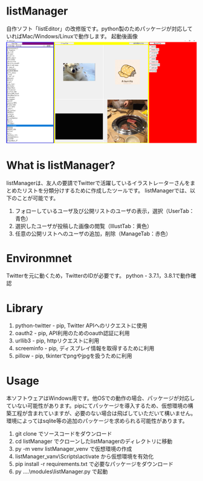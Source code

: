 # listManager
自作ソフト「listEditor」の改修版です。python製のためパッケージが対応していればMac/Windows/Linuxで動作します。
起動後画像
![イメージ画像](exampleImage.png "Image")

# What is listManager?
listManagerは、友人の要請でTwitterで活躍しているイラストレーターさんをまとめたリストを分類分けするために作成したツールです。
listManagerでは、以下のことが可能です。
1. フォローしているユーザ及び公開リストのユーザの表示，選択（UserTab：青色）
2. 選択したユーザが投稿した画像の閲覧（IllustTab：黄色）
3. 任意の公開リストへのユーザの追加，削除（ManageTab：赤色）

# Environmnet
Twitterを元に動くため，TwitterのIDが必要です。
python - 3.7.1，3.8.1で動作確認

# Library
1. python-twitter - pip, Twitter APIへのリクエストに使用
2. oauth2 - pip, API利用のためのoauth認証に利用
3. urllib3 - pip, httpリクエストに利用
4. screeminfo - pip, ディスプレイ情報を取得するために利用
5. pillow - pip, tkinterでpngやjpgを扱うために利用

# Usage
本ソフトウェアはWindows用です。他OSでの動作の場合、パッケージが対応していない可能性があります。pipにてパッケージを導入するため、仮想環境の構築工程が含まれていますが、必要のない場合は飛ばしていただいて構いません。環境によってはsqlite等の追加のパッケージを求められる可能性があります。
1. git clone でソースコードをダウンロード
2. cd listManager でクローンしたlistManagerのディレクトリに移動
3. py -m venv listManager_venv で仮想環境の作成
4. listManager_vanv\Scripts\activate から仮想環境を有効化
5. pip install -r requirements.txt で必要なパッケージをダウンロード
6. py ..\..\modules\listManager.py で起動
